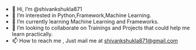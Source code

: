 - 👋 Hi, I’m @shivankshukla871
- 👀 I’m interested in Python,Framework,Machine Learning.
- 🌱 I’m currently learning Machine Learning and Frameworks.
- 💞️ I’m looking to collaborate on Trainings and Projects that could help me learn practically.
- 📫 How to reach me , Just mail me at shivankshukla871@gmail.com

<!---
shivankshukla871/shivankshukla871 is a ✨ special ✨ repository because its `README.md` (this file) appears on your GitHub profile.
You can click the Preview link to take a look at your changes.
--->
